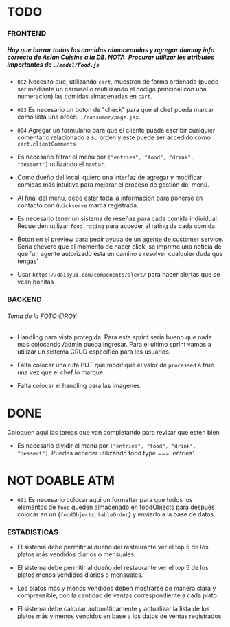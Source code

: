 # TODO

### FRONTEND

##### Hay que borrar todas las comidas almacenadas y agregar dummy info correcta de Asian Cuisine a la DB. NOTA: Procurar utilizar los atributos importantes de `./model/Food.js`

- `002` Necesito que, utilizando `cart`, muestren de forma ordenada (puede ser mediante un carrusel o reutilizando el codigo principal con una numeracion) las comidas almacenadas en `cart`.

- `003` Es necesario un boton de "check" para que el chef pueda marcar como lista una orden. `./consumer/page.jsx`.

- `004` Agregar un formulario para que el cliente pueda escribir cualquier comentario relacionado a su orden y este puede ser accedido como `cart.clientComments`

- Es necesario filtrar el menu por `["entries", "food", "drink", "dessert"]` utilizando el `navbar`.

- Como dueño del local, quiero una interfaz de agregar y modificar comidas más intuitiva para mejorar el proceso de gestión del menú.

- Al final del menu, debe estar toda la informacion para ponerse en contacto con `Quickserve` marca registrada.

- Es necesario tener un sistema de reseñas para cada comida individual. Recuerden utilizar `food.rating` para acceder al rating de cada comida.

- Boton en el preview para pedir ayuda de un agente de customer service. Seria chevere que al momento de hacer click, se imprime una noticia de que 'un agente autorizado esta en camino a resolver cualquier duda que tengas'

- Usar `https://daisyui.com/components/alert/` para hacer alertas que se vean bonitas

### BACKEND

###### Tema de la FOTO @ROY

- Handling para vista protegida. Para este sprint seria bueno que nada mas colocando /admin pueda ingresar. Para el ultimo sprint vamos a utilizar un sistema CRUD especifico para los usuarios.

- Falta colocar una ruta PUT que modifique el valor de `processed` a true una vez que el chef lo marque.

- Falta colocar el handling para las imagenes.

# DONE

Coloquen aqui las tareas que van completando para revisar que esten bien

- Es necesario dividir el menu por `["entries", "food", "drink", "dessert"]`. Puedes acceder utilizando food.type === 'entries'.

# NOT DOABLE ATM

- `001` Es necesario colocar aqui un formatter para que todos los elementos de `food` queden almacenado en foodObjects para después colocar en un {`foodObjects`, `tableOrder`} y enviarlo a la base de datos.

### ESTADISTICAS

- El sistema debe permitir al dueño del restaurante ver el top 5 de los platos más vendidos diarios o mensuales.

- El sistema debe permitir al dueño del restaurante ver el top 5 de los platos menos vendidos diarios o mensuales.

- Los platos más y menos vendidos deben mostrarse de manera clara y comprensible, con la cantidad de ventas correspondiente a cada plato.

- El sistema debe calcular automáticamente y actualizar la lista de los platos más y menos vendidos en base a los datos de ventas registrados.
